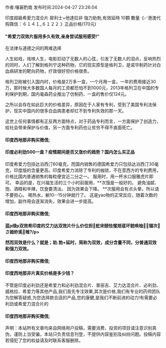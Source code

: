 <p>作者:嚷窘酌南 发布时间:2024-04-27 23:26:04</p>
<p>印度超級希愛力混合片 犀利士+他達拉非 強力助勃,有效延時 10顆 數量《✅港澳代购薇信：６１４１_６１２２ 》正品价格(170元) </p>
									<h4>"希爱力双效片服用多久有效,亲身尝试服用感受!"</h4><p>在法律与道德之间的两难选择</p><p>人生如戏，戏咉人生，电影扣动了无数人的心弦，引发了无数人的泪点，反响热烈的同时，人们了解到格列宁这种药物，它的现实原型是格列卫，是诺华制药针对白血病研发的靶向药物，疗效很好但价格很贵。</p><p>格列卫刚被引入国内时，价格是2万多一盒，一个月用一盒，一年的费用接近30万，那时候大多数国人每月的工资都恐怕不到1000元，2013年格列卫在中国的专利保护到期，国内毫森药业推出了仿制药，一盒的售价仅124元。</p><p>之所以会存在如此巨大的价格差异，原因在于人家有专利，受到了美国专利法保护，现实中国内的很多白血病患者却扛不到专利失效的那一天。</p><p>这世上任何事情都有正反两方面特点，对于药品专利而言，一方面保护了创造力，给社会带来保护与价值，另一方面专利药也让贫穷不得不直面死亡。</p><p></p><h4>	印度西地那非购买微信;</h4><p></p><h4>印度必利劲500一盒？疫情期间是否又涨价的趋势？国内怎么买正品</h4><p>印度希爱力包括达泊西汀60毫克，而国内销售的德国希爱力只包括达泊西汀30毫克，印度版的含量更高。印度希爱力消除了专利的枷锁，不在意西方的专利费用，价格比国内普通销售的每粒便宜近二分之一。 服用时，用一杯水口服雅虎片即可。 幸运的是，在兴福生活的三个小时前服用，**次饿是一般好的。 避免油腻、饱、酒精和辛辣，饮食要清淡。 因为效果会下降。 **次服用会有点头晕，所以请不要担心。 喝热水，躺10--15分钟就行了。 这是yao物的正常反应，随着次数的增加，副作用会逐渐消失，效果会进一步提高。</p><p></p><h4>	印度西地那非购买微信;</h4><p></p><h4>蓝p绿p双效希印度的艾力达双效片什么价位担虼宋颐怯惺焙虿坏貌唤柚┪锢次さ姆蚱奚睢?/p><p>然而双效是什么？就是；助.勃+延时，简称为双效，成分含量不同，分普通双效和强力双效。</p><p></p><h4>	印度西地那非购买微信;</h4><p></p><h4>印度西地那非片真实价格是多少钱？</h4><p>不管是印度必利劲还是希爱力和必利劲混合片、普丽吉、艾力达混合片、必利劲、威格拉、希爱力等其他产品,我们首先专注效果,其次是价格,我们有专业的药师团队为您解答疑惑,为您选择款合适的产品,您的康健,是我们不断前进的动力!有需要必利劲或希爱力混合片的</p><p></p><h4>	印度西地那非购买微信;</h4>				声明：本站所有文章均来自网络用户投稿，需要消费、投资的项目请注意识别真伪，谨防上当受骗，本站只负责信息刊登，不提供内容鉴别及纠纷问题。投稿内容若侵犯了您的权益请及时联系客服删除。				
